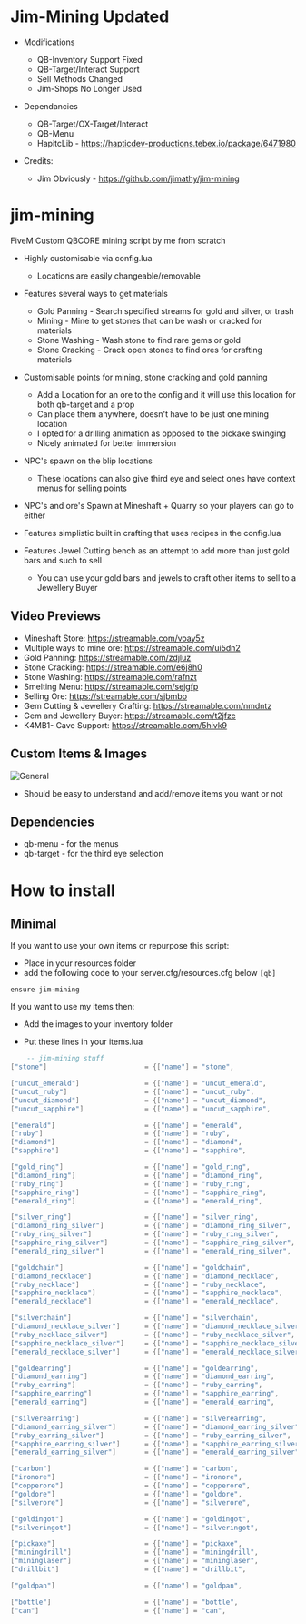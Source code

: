 # Jim-Mining Updated
- Modifications
  - QB-Inventory Support Fixed
  - QB-Target/Interact Support
  - Sell Methods Changed
  - Jim-Shops No Longer Used

- Dependancies
  - QB-Target/OX-Target/Interact
  - QB-Menu
  - HapitcLib - https://hapticdev-productions.tebex.io/package/6471980

- Credits:
  - Jim Obviously - https://github.com/jimathy/jim-mining

# jim-mining
FiveM Custom QBCORE mining script by me from scratch

- Highly customisable via config.lua
  - Locations are easily changeable/removable

- Features several ways to get materials
  - Gold Panning - Search specified streams for gold and silver, or trash
  - Mining - Mine to get stones that can be wash or cracked for materials
  - Stone Washing - Wash stone to find rare gems or gold
  - Stone Cracking - Crack open stones to find ores for crafting materials

- Customisable points for mining, stone cracking and gold panning
  - Add a Location for an ore to the config and it will use this location for both qb-target and a prop
  - Can place them anywhere, doesn't have to be just one mining location
  - I opted for a drilling animation as opposed to the pickaxe swinging
  - Nicely animated for better immersion

- NPC's spawn on the blip locations
  - These locations can also give third eye and select ones have context menus for selling points

- NPC's and ore's Spawn at Mineshaft + Quarry so your players can go to either

- Features simplistic built in crafting that uses recipes in the config.lua

- Features Jewel Cutting bench as an attempt to add more than just gold bars and such to sell
  - You can use your gold bars and jewels to craft other items to sell to a Jewellery Buyer

## Video Previews
- Mineshaft Store: https://streamable.com/voay5z
- Multiple ways to mine ore: https://streamable.com/ui5dn2
- Gold Panning: https://streamable.com/zdjluz
- Stone Cracking: https://streamable.com/e6j8h0
- Stone Washing: https://streamable.com/rafnzt
- Smelting Menu: https://streamable.com/sejgfp
- Selling Ore: https://streamable.com/sjbmbo
- Gem Cutting & Jewellery Crafting: https://streamable.com/nmdntz
- Gem and Jewellery Buyer: https://streamable.com/t2jfzc
- K4MB1- Cave Support: https://streamable.com/5hivk9

## Custom Items & Images
  ![General](https://i.imgur.com/g8nqbvN.jpeg)

- Should be easy to understand and add/remove items you want or not
## Dependencies
- qb-menu - for the menus
- qb-target - for the third eye selection

# How to install
## Minimal
If you want to use your own items or repurpose this script:
- Place in your resources folder
- add the following code to your server.cfg/resources.cfg below `[qb]`
```
ensure jim-mining
```
If you want to use my items then:

- Add the images to your inventory folder

- Put these lines in your items.lua

```lua
	-- jim-mining stuff
["stone"] 		 	 			 = {["name"] = "stone",           				["label"] = "Stone",	 				["weight"] = 2000, 	    ["type"] = "item", 		["image"] = "stone.png", 				["unique"] = false, 	["useable"] = false, 	["shouldClose"] = false, ["combinable"] = nil,   ["description"] = "Stone woo"},

["uncut_emerald"] 				 = {["name"] = "uncut_emerald", 			  	["label"] = "Uncut Emerald", 			["weight"] = 100, 		["type"] = "item", 		["image"] = "uncut_emerald.png", 		["unique"] = false, 	["useable"] = false, 	["shouldClose"] = false, ["combinable"] = nil,   ["description"] = "A rough Emerald"},
["uncut_ruby"] 					 = {["name"] = "uncut_ruby", 			  	  	["label"] = "Uncut Ruby", 				["weight"] = 100, 		["type"] = "item", 		["image"] = "uncut_ruby.png", 			["unique"] = false, 	["useable"] = false, 	["shouldClose"] = false, ["combinable"] = nil,   ["description"] = "A rough Ruby"},
["uncut_diamond"] 				 = {["name"] = "uncut_diamond", 			  	["label"] = "Uncut Diamond", 			["weight"] = 100, 		["type"] = "item", 		["image"] = "uncut_diamond.png", 		["unique"] = false, 	["useable"] = false, 	["shouldClose"] = false, ["combinable"] = nil,   ["description"] = "A rough Diamond"},
["uncut_sapphire"] 				 = {["name"] = "uncut_sapphire", 			  	["label"] = "Uncut Sapphire", 			["weight"] = 100, 		["type"] = "item", 		["image"] = "uncut_sapphire.png", 		["unique"] = false, 	["useable"] = false, 	["shouldClose"] = false, ["combinable"] = nil,   ["description"] = "A rough Sapphire"},

["emerald"] 					 = {["name"] = "emerald", 			  	  		["label"] = "Emerald", 					["weight"] = 100, 		["type"] = "item", 		["image"] = "emerald.png", 				["unique"] = false, 	["useable"] = false, 	["shouldClose"] = false, ["combinable"] = nil,   ["description"] = "A Emerald that shimmers"},
["ruby"] 						 = {["name"] = "ruby", 			  	  			["label"] = "Ruby", 					["weight"] = 100, 		["type"] = "item", 		["image"] = "ruby.png", 				["unique"] = false, 	["useable"] = false, 	["shouldClose"] = false, ["combinable"] = nil,   ["description"] = "A Ruby that shimmers"},
["diamond"] 					 = {["name"] = "diamond", 			  	  		["label"] = "Diamond", 					["weight"] = 100, 		["type"] = "item", 		["image"] = "diamond.png", 				["unique"] = false, 	["useable"] = false, 	["shouldClose"] = false, ["combinable"] = nil,   ["description"] = "A Diamond that shimmers"},
["sapphire"] 					 = {["name"] = "sapphire", 			  	  		["label"] = "Sapphire",					["weight"] = 100, 		["type"] = "item", 		["image"] = "sapphire.png", 			["unique"] = false, 	["useable"] = false, 	["shouldClose"] = false, ["combinable"] = nil,   ["description"] = "A Sapphire that shimmers"},

["gold_ring"] 					 = {["name"] = "gold_ring", 			  	  	["label"] = "Gold Ring", 				["weight"] = 200, 		["type"] = "item", 		["image"] = "gold_ring.png", 			["unique"] = false, 	["useable"] = false, 	["shouldClose"] = false, ["combinable"] = nil,   ["description"] = ""},
["diamond_ring"] 				 = {["name"] = "diamond_ring", 			  	  	["label"] = "Diamond Ring", 			["weight"] = 200, 		["type"] = "item", 		["image"] = "diamond_ring.png", 		["unique"] = false, 	["useable"] = false, 	["shouldClose"] = false, ["combinable"] = nil,   ["description"] = ""},
["ruby_ring"] 					 = {["name"] = "ruby_ring", 			  	  	["label"] = "Ruby Ring", 				["weight"] = 200, 		["type"] = "item", 		["image"] = "ruby_ring.png", 			["unique"] = false, 	["useable"] = false, 	["shouldClose"] = false, ["combinable"] = nil,   ["description"] = ""},
["sapphire_ring"] 				 = {["name"] = "sapphire_ring", 			  	["label"] = "Sapphire Ring", 			["weight"] = 200, 		["type"] = "item", 		["image"] = "sapphire_ring.png", 		["unique"] = false, 	["useable"] = false, 	["shouldClose"] = false, ["combinable"] = nil,   ["description"] = ""},
["emerald_ring"] 				 = {["name"] = "emerald_ring", 			  	  	["label"] = "Emerald Ring", 			["weight"] = 200, 		["type"] = "item", 		["image"] = "emerald_ring.png", 		["unique"] = false, 	["useable"] = false, 	["shouldClose"] = false, ["combinable"] = nil,   ["description"] = ""},

["silver_ring"] 				 = {["name"] = "silver_ring", 			  		["label"] = "Silver Ring", 				["weight"] = 200, 		["type"] = "item", 		["image"] = "silver_ring.png", 			["unique"] = false, 	["useable"] = false, 	["shouldClose"] = false, ["combinable"] = nil,   ["description"] = ""},
["diamond_ring_silver"] 		 = {["name"] = "diamond_ring_silver", 		  	["label"] = "Diamond Ring Silver", 		["weight"] = 200, 		["type"] = "item", 		["image"] = "diamond_ring_silver.png", 	["unique"] = false, 	["useable"] = false, 	["shouldClose"] = false, ["combinable"] = nil,   ["description"] = ""},
["ruby_ring_silver"] 			 = {["name"] = "ruby_ring_silver", 			  	["label"] = "Ruby Ring Silver", 		["weight"] = 200, 		["type"] = "item", 		["image"] = "ruby_ring_silver.png", 	["unique"] = false, 	["useable"] = false, 	["shouldClose"] = false, ["combinable"] = nil,   ["description"] = ""},
["sapphire_ring_silver"] 		 = {["name"] = "sapphire_ring_silver", 		 	["label"] = "Sapphire Ring Silver", 	["weight"] = 200, 		["type"] = "item", 		["image"] = "sapphire_ring_silver.png", ["unique"] = false, 	["useable"] = false, 	["shouldClose"] = false, ["combinable"] = nil,   ["description"] = ""},
["emerald_ring_silver"] 		 = {["name"] = "emerald_ring_silver", 		  	["label"] = "Emerald Ring Silver", 		["weight"] = 200, 		["type"] = "item", 		["image"] = "emerald_ring_silver.png", 	["unique"] = false, 	["useable"] = false, 	["shouldClose"] = false, ["combinable"] = nil,   ["description"] = ""},

["goldchain"] 				 	 = {["name"] = "goldchain", 			  	  	["label"] = "Golden Chain", 			["weight"] = 200, 		["type"] = "item", 		["image"] = "goldchain.png", 			["unique"] = false, 	["useable"] = false, 	["shouldClose"] = false, ["combinable"] = nil,   ["description"] = ""},
["diamond_necklace"] 			 = {["name"] = "diamond_necklace", 			  	["label"] = "Diamond Necklace", 		["weight"] = 200, 		["type"] = "item", 		["image"] = "diamond_necklace.png", 	["unique"] = false, 	["useable"] = false, 	["shouldClose"] = false, ["combinable"] = nil,   ["description"] = ""},
["ruby_necklace"] 				 = {["name"] = "ruby_necklace", 			  	["label"] = "Ruby Necklace", 			["weight"] = 200, 		["type"] = "item", 		["image"] = "ruby_necklace.png", 		["unique"] = false, 	["useable"] = false, 	["shouldClose"] = false, ["combinable"] = nil,   ["description"] = ""},
["sapphire_necklace"] 			 = {["name"] = "sapphire_necklace", 			["label"] = "Sapphire Necklace", 		["weight"] = 200, 		["type"] = "item", 		["image"] = "sapphire_necklace.png", 	["unique"] = false, 	["useable"] = false, 	["shouldClose"] = false, ["combinable"] = nil,   ["description"] = ""},
["emerald_necklace"] 			 = {["name"] = "emerald_necklace", 			  	["label"] = "Emerald Necklace", 		["weight"] = 200, 		["type"] = "item", 		["image"] = "emerald_necklace.png", 	["unique"] = false, 	["useable"] = false, 	["shouldClose"] = false, ["combinable"] = nil,   ["description"] = ""},

["silverchain"] 				 = {["name"] = "silverchain", 			  	 	["label"] = "Silver Chain", 			["weight"] = 200, 		["type"] = "item", 		["image"] = "silverchain.png", 			["unique"] = false, 	["useable"] = false, 	["shouldClose"] = false, ["combinable"] = nil,   ["description"] = ""},
["diamond_necklace_silver"] 	 = {["name"] = "diamond_necklace_silver", 		["label"] = "Diamond Necklace Silver", 	["weight"] = 200, 		["type"] = "item", 		["image"] = "diamond_necklace_silver.png", 	["unique"] = false, 	["useable"] = false, 	["shouldClose"] = false, ["combinable"] = nil,   ["description"] = ""},
["ruby_necklace_silver"] 		 = {["name"] = "ruby_necklace_silver", 			["label"] = "Ruby Necklace Silver", 	["weight"] = 200, 		["type"] = "item", 		["image"] = "ruby_necklace_silver.png", 		["unique"] = false, 	["useable"] = false, 	["shouldClose"] = false, ["combinable"] = nil,   ["description"] = ""},
["sapphire_necklace_silver"] 	 = {["name"] = "sapphire_necklace_silver", 		["label"] = "Sapphire Necklace Silver", ["weight"] = 200, 		["type"] = "item", 		["image"] = "sapphire_necklace_silver.png", 	["unique"] = false, 	["useable"] = false, 	["shouldClose"] = false, ["combinable"] = nil,   ["description"] = ""},
["emerald_necklace_silver"] 	 = {["name"] = "emerald_necklace_silver", 		["label"] = "Emerald Necklace Silver", 	["weight"] = 200, 		["type"] = "item", 		["image"] = "emerald_necklace_silver.png", 	["unique"] = false, 	["useable"] = false, 	["shouldClose"] = false, ["combinable"] = nil,   ["description"] = ""},

["goldearring"] 				 = {["name"] = "goldearring", 				  	["label"] = "Golden Earrings", 			["weight"] = 200, 		["type"] = "item", 		["image"] = "gold_earring.png", 		["unique"] = false, 	["useable"] = false, 	["shouldClose"] = false, ["combinable"] = nil,   ["description"] = ""},
["diamond_earring"] 			 = {["name"] = "diamond_earring", 			  	["label"] = "Diamond Earrings", 		["weight"] = 200, 		["type"] = "item", 		["image"] = "diamond_earring.png", 		["unique"] = false, 	["useable"] = false, 	["shouldClose"] = false, ["combinable"] = nil,   ["description"] = ""},
["ruby_earring"] 				 = {["name"] = "ruby_earring", 			  		["label"] = "Ruby Earrings", 			["weight"] = 200, 		["type"] = "item", 		["image"] = "ruby_earring.png", 		["unique"] = false, 	["useable"] = false, 	["shouldClose"] = false, ["combinable"] = nil,   ["description"] = ""},
["sapphire_earring"] 			 = {["name"] = "sapphire_earring", 				["label"] = "Sapphire Earrings", 		["weight"] = 200, 		["type"] = "item", 		["image"] = "sapphire_earring.png", 	["unique"] = false, 	["useable"] = false, 	["shouldClose"] = false, ["combinable"] = nil,   ["description"] = ""},
["emerald_earring"] 			 = {["name"] = "emerald_earring", 			  	["label"] = "Emerald Earrings", 		["weight"] = 200, 		["type"] = "item", 		["image"] = "emerald_earring.png", 		["unique"] = false, 	["useable"] = false, 	["shouldClose"] = false, ["combinable"] = nil,   ["description"] = ""},

["silverearring"] 				 = {["name"] = "silverearring", 				["label"] = "Silver Earrings", 			["weight"] = 200, 		["type"] = "item", 		["image"] = "silver_earring.png", 		["unique"] = false, 	["useable"] = false, 	["shouldClose"] = false, ["combinable"] = nil,   ["description"] = ""},
["diamond_earring_silver"] 		 = {["name"] = "diamond_earring_silver", 		["label"] = "Diamond Earrings Silver", 	["weight"] = 200, 		["type"] = "item", 		["image"] = "diamond_earring_silver.png", 		["unique"] = false, 	["useable"] = false, 	["shouldClose"] = false, ["combinable"] = nil,   ["description"] = ""},
["ruby_earring_silver"] 		 = {["name"] = "ruby_earring_silver", 			["label"] = "Ruby Earrings Silver", 	["weight"] = 200, 		["type"] = "item", 		["image"] = "ruby_earring_silver.png", 		["unique"] = false, 	["useable"] = false, 	["shouldClose"] = false, ["combinable"] = nil,   ["description"] = ""},
["sapphire_earring_silver"] 	 = {["name"] = "sapphire_earring_silver", 		["label"] = "Sapphire Earrings Silver", ["weight"] = 200, 		["type"] = "item", 		["image"] = "sapphire_earring_silver.png", 	["unique"] = false, 	["useable"] = false, 	["shouldClose"] = false, ["combinable"] = nil,   ["description"] = ""},
["emerald_earring_silver"] 		 = {["name"] = "emerald_earring_silver", 		["label"] = "Emerald Earrings Silver", 	["weight"] = 200, 		["type"] = "item", 		["image"] = "emerald_earring_silver.png", 		["unique"] = false, 	["useable"] = false, 	["shouldClose"] = false, ["combinable"] = nil,   ["description"] = ""},

["carbon"] 					 	 = {["name"] = "carbon", 			  	  		["label"] = "Carbon", 					["weight"] = 1000, 		["type"] = "item", 		["image"] = "carbon.png", 				["unique"] = false, 	["useable"] = false, 	["shouldClose"] = false, ["combinable"] = nil,   ["description"] = "Carbon, a base ore."},
["ironore"] 					 = {["name"] = "ironore", 			  	  		["label"] = "Iron Ore", 				["weight"] = 1000, 		["type"] = "item", 		["image"] = "ironore.png", 				["unique"] = false, 	["useable"] = false, 	["shouldClose"] = false, ["combinable"] = nil,   ["description"] = "Iron, a base ore."},
["copperore"] 					 = {["name"] = "copperore", 			  	  	["label"] = "Copper Ore", 				["weight"] = 1000, 		["type"] = "item", 		["image"] = "copperore.png", 			["unique"] = false, 	["useable"] = false, 	["shouldClose"] = false, ["combinable"] = nil,   ["description"] = "Copper, a base ore."},
["goldore"] 					 = {["name"] = "goldore", 			  	  		["label"] = "Gold Ore", 				["weight"] = 1000, 		["type"] = "item", 		["image"] = "goldore.png", 				["unique"] = false, 	["useable"] = false, 	["shouldClose"] = false, ["combinable"] = nil,   ["description"] = "Gold Ore"},
["silverore"] 					 = {["name"] = "silverore", 			  	  	["label"] = "Silver Ore", 				["weight"] = 1000, 		["type"] = "item", 		["image"] = "silverore.png", 			["unique"] = false, 	["useable"] = false, 	["shouldClose"] = false, ["combinable"] = nil,   ["description"] = "Silver Ore"},

["goldingot"] 					 = {["name"] = "goldingot", 			  	  	["label"] = "Gold Ingot", 				["weight"] = 1000, 		["type"] = "item", 		["image"] = "goldingot.png", 			["unique"] = false, 	["useable"] = false, 	["shouldClose"] = false, ["combinable"] = nil,   ["description"] = ""},
["silveringot"] 				 = {["name"] = "silveringot", 			  	  	["label"] = "Silver Ingot", 			["weight"] = 1000, 		["type"] = "item", 		["image"] = "silveringot.png", 			["unique"] = false, 	["useable"] = false, 	["shouldClose"] = false, ["combinable"] = nil,   ["description"] = ""},

["pickaxe"] 					 = {["name"] = "pickaxe", 			  	  		["label"] = "Pickaxe", 					["weight"] = 1000, 		["type"] = "item", 		["image"] = "pickaxe.png", 				["unique"] = false, 	["useable"] = false, 	["shouldClose"] = false, ["combinable"] = nil,   ["description"] = "" },
["miningdrill"] 				 = {["name"] = "miningdrill", 			  	  	["label"] = "Mining Drill", 			["weight"] = 1000, 		["type"] = "item", 		["image"] = "miningdrill.png", 			["unique"] = false, 	["useable"] = false, 	["shouldClose"] = false, ["combinable"] = nil,   ["description"] = "" },
["mininglaser"] 				 = {["name"] = "mininglaser", 			  	  	["label"] = "Mining Laser", 			["weight"] = 900, 		["type"] = "item", 		["image"] = "mininglaser.png", 			["unique"] = false, 	["useable"] = false, 	["shouldClose"] = false, ["combinable"] = nil,   ["description"] = "" },
["drillbit"] 					 = {["name"] = "drillbit", 			  	  		["label"] = "Drill Bit", 				["weight"] = 10, 		["type"] = "item", 		["image"] = "drillbit.png", 			["unique"] = false, 	["useable"] = false, 	["shouldClose"] = false, ["combinable"] = nil,   ["description"] = "" },

["goldpan"] 					 = {["name"] = "goldpan", 			  	  		["label"] = "Gold Panning Tray", 		["weight"] = 10, 		["type"] = "item", 		["image"] = "goldpan.png", 				["unique"] = false, 	["useable"] = false, 	["shouldClose"] = false, ["combinable"] = nil,   ["description"] = "" },

["bottle"] 						 = {["name"] = "bottle", 			  	  		["label"] = "Empty Bottle", 			["weight"] = 10, 		["type"] = "item", 		["image"] = "bottle.png", 				["unique"] = false, 	["useable"] = false, 	["shouldClose"] = false, ["combinable"] = nil,   ["description"] = "A glass bottle"},
["can"] 						 = {["name"] = "can", 			  	  			["label"] = "Empty Can", 				["weight"] = 10, 		["type"] = "item", 		["image"] = "can.png", 					["unique"] = false, 	["useable"] = false, 	["shouldClose"] = false, ["combinable"] = nil,   ["description"] = "An empty can, good for recycling"},
```
